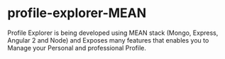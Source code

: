 # profile-explorer-MEAN
Profile Explorer is being developed using MEAN stack (Mongo, Express, Angular 2 and Node) and Exposes many features that enables you to Manage your Personal and professional Profile.

